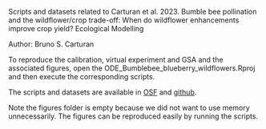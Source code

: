 Scripts and datasets related to Carturan et al. 2023. Bumble bee pollination and the 
wildflower/crop trade-off: When do wildflower enhancements improve crop yield?
Ecological Modelling

Author: Bruno S. Carturan

To reproduce the calibration, virtual experiment and GSA and the associated figures, open the ODE_Bumblebee_blueberry_wildflowers.Rproj and then execute the corresponding scripts.

The scripts and datasets are available in [OSF](https://doi.org/10.17605/OSF.IO/6Z352.) and  [github](https://github.com/Rebecca-Tyson-Lab/ODE-model-bumble-bee-blueberry-wildflowers).

Note the figures folder is empty because we did not want to use memory unnecessarily. 
The figures can be reproduced easily by running the scripts.


